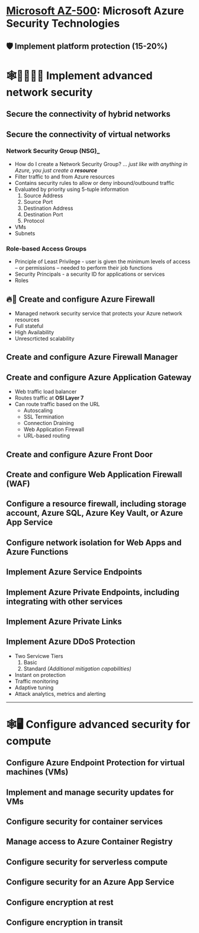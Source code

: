# [Microsoft AZ-500](az-500-index.md): Microsoft Azure Security Technologies

## 🛡️ Implement platform protection (15-20%)

# 🕸️👨‍👨‍👧‍👦 Implement advanced network security
## Secure the connectivity of hybrid networks
## Secure the connectivity of virtual networks
### Network Security Group (NSG)_
+ How do I create a Network Security Group? ... _just like with anything in Azure, you just create a **resource**_
+ Filter traffic to and from Azure resources
+ Contains security rules to allow or deny inbound/outbound traffic
+ Evaluated by priority using 5-tuple information
  1. Source Address
  2. Source Port
  3. Destination Address
  4. Destination Port
  5. Protocol
+ VMs
+ Subnets

### Role-based Access Groups
+ Principle of Least Privilege - user is given the minimum levels of access – or permissions – needed to perform their job functions
+ Security Principals - a security ID for applications or services
+ Roles

## 🔥🧱 Create and configure **Azure Firewall**
- Managed network security service that protects your Azure network resources
- Full stateful
- High Availability
- Unrescrticted scalability
## Create and configure Azure Firewall Manager
## Create and configure **Azure Application Gateway**
- Web traffic load balancer
- Routes traffic at **OSI Layer 7**
- Can route traffic based on the URL
    - Autoscaling
    - SSL Termination
    - Connection Draining
    - Web Application Firewall
    - URL-based routing
## Create and configure Azure Front Door
## Create and configure Web Application Firewall (WAF)
## Configure a resource firewall, including storage account, Azure SQL, Azure Key Vault, or Azure App Service
## Configure network isolation for Web Apps and Azure Functions
## Implement Azure Service Endpoints
## Implement Azure Private Endpoints, including integrating with other services
## Implement Azure Private Links
## Implement **Azure DDoS Protection**
- Two Servicwe Tiers
    1. Basic
    2. Standard _(Additional mitigation capabilities)_
- Instant on protection
- Traffic monitoring
- Adaptive tuning
- Attack analytics, metrics and alerting

- - -

# 🕸️🖥️ Configure advanced security for compute
## Configure Azure Endpoint Protection for virtual machines (VMs)
## Implement and manage security updates for VMs
## Configure security for container services
## Manage access to Azure Container Registry
## Configure security for serverless compute
## Configure security for an Azure App Service
## Configure encryption at rest
## Configure encryption in transit
